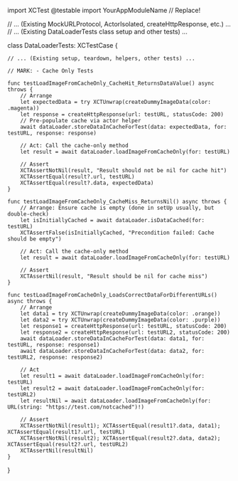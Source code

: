 import XCTest
@testable import YourAppModuleName // Replace!

// ... (Existing MockURLProtocol, ActorIsolated, createHttpResponse, etc.) ...
// ... (Existing DataLoaderTests class setup and other tests) ...

class DataLoaderTests: XCTestCase {

    // ... (Existing setup, teardown, helpers, other tests) ...

    // MARK: - Cache Only Tests

    func testLoadImageFromCacheOnly_CacheHit_ReturnsDataValue() async throws {
        // Arrange
        let expectedData = try XCTUnwrap(createDummyImageData(color: .magenta))
        let response = createHttpResponse(url: testURL, statusCode: 200)
        // Pre-populate cache via actor helper
        await dataLoader.storeDataInCacheForTest(data: expectedData, for: testURL, response: response)

        // Act: Call the cache-only method
        let result = await dataLoader.loadImageFromCacheOnly(for: testURL)

        // Assert
        XCTAssertNotNil(result, "Result should not be nil for cache hit")
        XCTAssertEqual(result?.url, testURL)
        XCTAssertEqual(result?.data, expectedData)
    }

    func testLoadImageFromCacheOnly_CacheMiss_ReturnsNil() async throws {
        // Arrange: Ensure cache is empty (done in setUp usually, but double-check)
        let isInitiallyCached = await dataLoader.isDataCached(for: testURL)
        XCTAssertFalse(isInitiallyCached, "Precondition failed: Cache should be empty")

        // Act: Call the cache-only method
        let result = await dataLoader.loadImageFromCacheOnly(for: testURL)

        // Assert
        XCTAssertNil(result, "Result should be nil for cache miss")
    }

    func testLoadImageFromCacheOnly_LoadsCorrectDataForDifferentURLs() async throws {
        // Arrange
        let data1 = try XCTUnwrap(createDummyImageData(color: .orange))
        let data2 = try XCTUnwrap(createDummyImageData(color: .purple))
        let response1 = createHttpResponse(url: testURL, statusCode: 200)
        let response2 = createHttpResponse(url: testURL2, statusCode: 200)
        await dataLoader.storeDataInCacheForTest(data: data1, for: testURL, response: response1)
        await dataLoader.storeDataInCacheForTest(data: data2, for: testURL2, response: response2)

        // Act
        let result1 = await dataLoader.loadImageFromCacheOnly(for: testURL)
        let result2 = await dataLoader.loadImageFromCacheOnly(for: testURL2)
        let resultNil = await dataLoader.loadImageFromCacheOnly(for: URL(string: "https://test.com/notcached")!)

        // Assert
        XCTAssertNotNil(result1); XCTAssertEqual(result1?.data, data1); XCTAssertEqual(result1?.url, testURL)
        XCTAssertNotNil(result2); XCTAssertEqual(result2?.data, data2); XCTAssertEqual(result2?.url, testURL2)
        XCTAssertNil(resultNil)
    }
}
